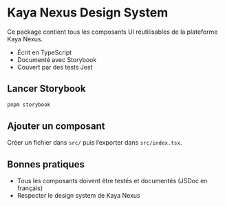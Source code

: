# Kaya Nexus Design System

Ce package contient tous les composants UI réutilisables de la plateforme Kaya Nexus.

- Écrit en TypeScript
- Documenté avec Storybook
- Couvert par des tests Jest

## Lancer Storybook

```bash
pnpm storybook
```

## Ajouter un composant

Créer un fichier dans `src/` puis l’exporter dans `src/index.tsx`.

## Bonnes pratiques
- Tous les composants doivent être testés et documentés (JSDoc en français)
- Respecter le design system de Kaya Nexus
